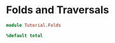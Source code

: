 # Folds and Traversals

```idris
module Tutorial.Folds

%default total
```

<!-- vi: filetype=idris2
-->
